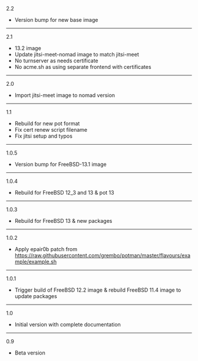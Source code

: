 2.2

* Version bump for new base image

---

2.1

* 13.2 image
* Update jitsi-meet-nomad image to match jitsi-meet
* No turnserver as needs certificate
* No acme.sh as using separate frontend with certificates

---

2.0

* Import jitsi-meet image to nomad version

---

1.1

* Rebuild for new pot format
* Fix cert renew script filename
* Fix jitsi setup and typos

---

1.0.5

* Version bump for FreeBSD-13.1 image

---

1.0.4

* Rebuild for FreeBSD 12_3 and 13 & pot 13

---

1.0.3

* Rebuild for FreeBSD 13 & new packages

---

1.0.2

* Apply epair0b patch from https://raw.githubusercontent.com/grembo/potman/master/flavours/example/example.sh

---

1.0.1

* Trigger build of FreeBSD 12.2 image & rebuild FreeBSD 11.4 image to update packages

---

1.0

* Initial version with complete documentation

---

0.9

* Beta version
